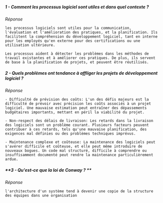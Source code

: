 
##### 1 - **Comment les processus logiciel sont utiles et dans quel contexte ?**

 *Réponse*
 
	les processus logiciels sont utiles pour la communication, l'évaluation et l'amélioration des pratiques, et la planification. Ils facilitent la compréhension du développement logiciel, tant en interne pour les employés qu'en externe pour des certifications ou une utilisation ultérieure.
	
	Les processus aident à détecter les problèmes dans les méthodes de travail existantes et à améliorer ces pratiques. De plus, ils servent de base à la planification de projets, et peuvent être réutilisés.

##### **2 - Quels problèmes ont tendance à affliger les projets de développement logiciel  ?**

*Réponse*

	- Difficulté de prévision des coûts: L'un des défis majeurs est la difficulté de prévoir avec précision les coûts associés à un projet logiciel. Une mauvaise estimation peut entraîner des dépassements budgétaires importants, mettant en péril la viabilité du projet.
	
	- Non-respect des délais de livraison: Les retards dans la livraison des logiciels sont un problème courant. Plusieurs facteurs peuvent contribuer à ces retards, tels qu'une mauvaise planification, des exigences mal définies ou des problèmes techniques imprévus.
	
	- Maintenance complexe et coûteuse: La maintenance des logiciels peut s'avérer difficile et coûteuse, et elle peut même introduire de nouveaux bogues. Un code mal structuré, difficile à comprendre ou insuffisamment documenté peut rendre la maintenance particulièrement ardue.

##### **3 - Qu'est-ce que la loi de Conway ? **

*Réponse* 

	l'architecture d'un système tend à devenir une copie de la structure des équipes dans une organisation